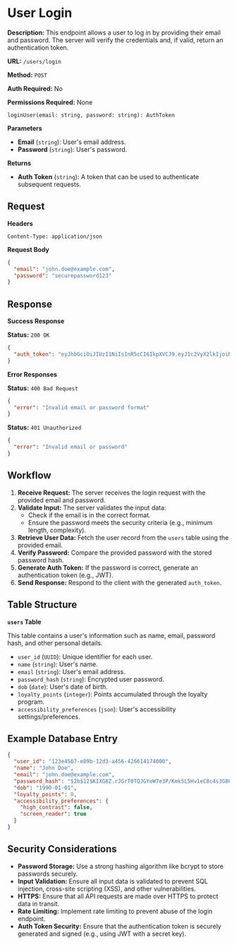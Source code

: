 # User Login

**Description:** This endpoint allows a user to log in by providing their email and password. The server will verify the credentials and, if valid, return an authentication token.

**URL:** `/users/login`

**Method:** `POST`

**Auth Required:** No

**Permissions Required:** None

```tsx
loginUser(email: string, password: string): AuthToken
```

**Parameters**

- **Email** (`string`): User's email address.
- **Password** (`string`): User's password.

**Returns**

- **Auth Token** (`string`): A token that can be used to authenticate subsequent requests.

## Request

**Headers**

`Content-Type: application/json`

**Request Body**

```json
{
  "email": "john.doe@example.com",
  "password": "securepassword123"
}
```

## Response

**Success Response**

**Status:** `200 OK`

```json
{
  "auth_token": "eyJhbGciOiJIUzI1NiIsInR5cCI6IkpXVCJ9.eyJ1c2VyX2lkIjoiMTIzZTQ1NjctZTg5Yi0xMmQzLWE0NTYtNDI2NjE0MTc0MDAwIiwiaWF0IjoxNjE2MjM5MDIyfQ.SflKxwRJSMeKKF2QT4fwpMeJf36POk6yJV_adQssw5c"
}
```

**Error Responses**

**Status:** `400 Bad Request`

```json
{
  "error": "Invalid email or password format"
}
```

**Status:** `401 Unauthorized`

```json
{
  "error": "Invalid email or password"
}
```

## Workflow

1. **Receive Request:** The server receives the login request with the provided email and password.
2. **Validate Input:** The server validates the input data:
   - Check if the email is in the correct format.
   - Ensure the password meets the security criteria (e.g., minimum length, complexity).
3. **Retrieve User Data:** Fetch the user record from the `users` table using the provided email.
4. **Verify Password:** Compare the provided password with the stored password hash.
5. **Generate Auth Token:** If the password is correct, generate an authentication token (e.g., JWT).
6. **Send Response:** Respond to the client with the generated `auth_token`.

## Table Structure

**`users` Table**

This table contains a user's information such as name, email, password hash, and other personal details.

- `user_id` (`UUID`): Unique identifier for each user.
- `name` (`string`): User's name.
- `email` (`string`): User's email address.
- `password_hash` (`string`): Encrypted user password.
- `dob` (`date`): User's date of birth.
- `loyalty_points` (`integer`): Points accumulated through the loyalty program.
- `accessibility_preferences` (`json`): User's accessibility settings/preferences.

## Example Database Entry

```json
{
  "user_id": "123e4567-e89b-12d3-a456-426614174000",
  "name": "John Doe",
  "email": "john.doe@example.com",
  "password_hash": "$2b$12$KIXG8Z.rJGrT0TQJGYeW7e3P/Kmk5L5Hv1eC8c4s3G8GvhL9",
  "dob": "1990-01-01",
  "loyalty_points": 0,
  "accessibility_preferences": {
    "high_contrast": false,
    "screen_reader": true
  }
}
```

## Security Considerations

- **Password Storage:** Use a strong hashing algorithm like bcrypt to store passwords securely.
- **Input Validation:** Ensure all input data is validated to prevent SQL injection, cross-site scripting (XSS), and other vulnerabilities.
- **HTTPS:** Ensure that all API requests are made over HTTPS to protect data in transit.
- **Rate Limiting:** Implement rate limiting to prevent abuse of the login endpoint.
- **Auth Token Security:** Ensure that the authentication token is securely generated and signed (e.g., using JWT with a secret key).
